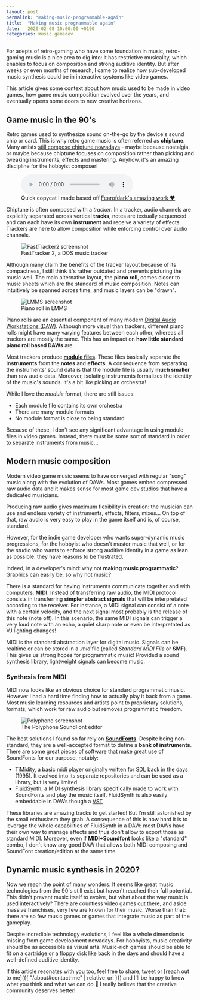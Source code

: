 ```yaml
---
layout: post
permalink: "making-music-programmable-again"
title:  "Making music programmable again"
date:   2020-02-08 10:00:00 +0100
categories: music gamedev
---
```


For adepts of retro-gaming who have some foundation in music, retro-gaming music is a nice area to dig into: it has restrictive musicality, which enables to focus on composition and strong auditive identity.
But after weeks or even months of research, I came to realize how sub-developed music synthesis could be in interactive systems like video games.

This article gives some context about how music used to be made in video games,
how game music composition evolved over the years,
and eventually opens some doors to new creative horizons.


## Game music in the 90's

Retro games used to synthesize sound on-the-go by the device's sound chip or card. This is why retro game music is often referred as **chiptune**.
Many artists [still compose chiptune nowadays](http://battleofthebits.org/) - maybe because nostalgia, or maybe because chiptune focuses on composition rather than picking and tweaking instruments, effects and mastering.
Anyhow, it's an amazing discipline for the hobbyist composer!

<figure>
  <audio controls>
    <source src="{{ "/assets/audio/flamerepellent-sunvox.ogg" | relative_url }}" type="audio/ogg">
  </audio>
  <figcaption>Quick copycat I made based off <a href="https://fearofdark.bandcamp.com/album/the-coffee-zone">Fearofdark's amazing work ❤️</a></figcaption>
</figure>

Chiptune is often composed with a _tracker_.
In a tracker, audio channels are explicitly separated across vertical **tracks**, notes are textually sequenced and can each have its own **instrument** and receive a variety of effects.
Trackers are here to allow composition while enforcing control over audio channels.


<figure>
  <img alt="FastTracker2 screenshot" src="{{ "/assets/img/FastTracker2.png" | relative_url }}" />
  <figcaption>FastTracker 2, a DOS music tracker</figcaption>
</figure>

Although many claim the benefits of the tracker layout because of its compactness, I still think it's rather outdated and prevents picturing the music well. The main alternative layout, the **piano roll**, comes closer to music sheets which are the standard of music composition. Notes can intuitively be spanned across time, and music layers can be "drawn".

<figure>
  <img alt="LMMS screenshot" src="{{ "/assets/img/LMMS_PianoRoll.png" | relative_url }}" />
  <figcaption>Piano roll in LMMS</figcaption>
</figure>

Piano rolls are an essential component of many modern [Digital Audio Workstations (DAW)](https://en.wikipedia.org/wiki/Digital_audio_workstation). Although more visual than trackers, different piano rolls might have many varying features between each other, whereas all trackers are mostly the same.
This has an impact on **how little standard piano roll based DAWs** are.

Most trackers produce [**module files**](https://en.wikipedia.org/wiki/Module_file). These files basically separate the **instruments** from the **notes** and **effects**.
A consequence from separating the instruments' sound data is that the module file is usually **much smaller** than raw audio data.
Moreover, isolating instruments formalizes the identity of the music's sounds. It's a bit like picking an orchestra!

While I love the _module_ format, there are still issues:
- Each module file contains its own orchestra
- There are many module formats
- No module format is close to being standard

Because of these, I don't see any significant advantage in using module files in video games. Instead, there must be some sort of standard in order to separate instruments from music...


## Modern music composition

Modern video game music seems to have converged with regular "song" music along with the evolution of DAWs.
Most games embed compressed raw audio data and it makes sense for most game dev studios that have a dedicated musicians.

Producing raw audio gives maximum flexibility in creation: the musician can use and endless variety of instruments, effects, filters, mixes... On top of that, raw audio is very easy to play in the game itself and is, of course, standard.

However, for the indie game developer who wants super-dynamic music progressions, for the hobbyist who doesn't master music that well, or for the studio who wants to enforce strong auditive identity in a game as lean as possible: they have reasons to be frustrated.

Indeed, in a developer's mind: why not **making music programmatic**? Graphics can easily be, so why not music?

There is a standard for having instruments communicate together and with computers: [**MIDI**](https://en.wikipedia.org/wiki/MIDI). Instead of transferring raw audio, the MIDI protocol consists in transferring **simpler abstract signals** that will be interpretated according to the receiver. For instance, a MIDI signal can consist of a note with a certain velocity, and the next signal most probably is the release of this note (note off). In this scenario, the same MIDI signals can trigger a very loud note with an echo, a quiet sharp note or even be interpretated as VJ lighting changes!

MIDI is the standard abstraction layer for digital music. Signals can be realtime or can be stored in a _.mid_ file (called _Standard MIDI File_ or **SMF**). This gives us strong hopes for programmatic music! Provided a sound synthesis library, lightweight signals can become music.


### Synthesis from MIDI

MIDI now looks like an obvious choice for standard programmatic music.
However I had a hard time finding how to actually play it back from a game.
Most music learning resources and artists point to proprietary solutions, formats, which work for raw audio but removes programmatic freedom.

<figure>
  <img alt="Polyphone screenshot" src="{{ "/assets/img/Polyphone.png" | relative_url }}" />
  <figcaption>The Polyphone SoundFont editor</figcaption>
</figure>

The best solutions I found so far rely on [**SoundFonts**](https://en.wikipedia.org/wiki/SoundFont). Despite being non-standard, they are a well-accepted format to define a **bank of instruments**.
There are some great pieces of software that make great use of SoundFonts for our purpose, notably:
- [TiMidity](https://github.com/freeors/SDL/blob/master/SDL2_mixer-2.0.1/timidity/timidity.c), a basic midi player originally written for SDL back in the days (1995). It evolved into its separate repositories and can be used as a library, but is very limited
- [FluidSynth](https://github.com/FluidSynth/fluidsynth), a MIDI synthesis library specifically made to work with SoundFonts and play the music itself. FluidSynth is also easily embeddable in DAWs though a [VST](https://en.wikipedia.org/wiki/Virtual_Studio_Technology)

These libraries are amazing tracks to get started! But I'm still astonished by the small enthusiasm they grab.
A consequence of this is how hard it is to leverage the whole capabilities of FluidSynth in a DAW: most DAWs have their own way to manage effects and thus don't allow to export those as standard MIDI.
Moreover, even if **MIDI+Soundfont** looks like a "standard" combo, I don't know any good DAW that allows both MIDI composing and SoundFont creation/edition at the same time.


## Dynamic music synthesis in 2020?

Now we reach the point of many wonders. It seems like great music technologies from the 90's still exist but haven't reached their full potential.
This didn't prevent music itself to evolve, but what about the way music is used interactively?
There are countless video games out there, and aside massive franchises, very few are known for their music.
Worse than that: there are so few music games or games that integrate music as part of the gameplay.

Despite incredible technology evolutions, I feel like a whole dimension is missing from game development nowadays.
For hobbyists, music creativity should be as accessible as visual arts.
Music-rich games should be able to fit on a cartridge or a floppy disk like back in the days and should have a well-defined auditive identity.

If this article resonates with you too, feel free to share, [tweet](https://twitter.com/ngasull/status/1228238628729409536) or [reach out to me]({{ "/about#contact-me" | relative_url }}) and I'll be happy to know what you think and what we can do 🙂 I really believe that the creative community deserves better!
